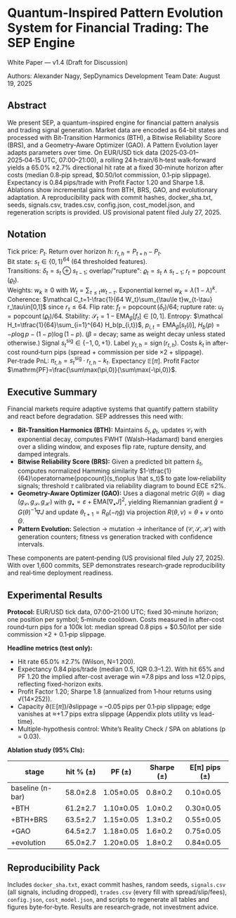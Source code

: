 Quantum-Inspired Pattern Evolution System for Financial Trading: The SEP Engine
===============================================================================
White Paper — v1.4 (Draft for Discussion)

Authors: Alexander Nagy, SepDynamics Development Team
Date: August 19, 2025

Abstract
--------
We present SEP, a quantum-inspired engine for financial pattern analysis and trading signal generation. Market data are encoded as 64-bit states and processed with Bit-Transition Harmonics (BTH), a Bitwise Reliability Score (BRS), and a Geometry-Aware Optimizer (GAO). A Pattern Evolution layer adapts parameters over time. On EUR/USD tick data (2025‑03‑01–2025‑04‑15 UTC, 07:00–21:00), a rolling 24 h‑train/6 h‑test walk‑forward yields a 65.0% ±2.7% directional hit rate at a fixed 30‑minute horizon after costs (median 0.8‑pip spread, $0.50/lot commission, 0.1‑pip slippage). Expectancy is 0.84 pips/trade with Profit Factor 1.20 and Sharpe 1.8. Ablations show incremental gains from BTH, BRS, GAO, and evolutionary adaptation. A reproducibility pack with commit hashes, docker_sha.txt, seeds, signals.csv, trades.csv, config.json, cost_model.json, and regeneration scripts is provided.
US provisional patent filed July 27, 2025.

Notation
--------
Tick price: $P_t$. Return over horizon $h$: $r_{t,h}=P_{t+h}-P_t$.  
Bit state: $s_t\in\{0,1\}^{64}$ (64 thresholded features).  
Transitions: $\delta_t=s_t\oplus s_{t-1}$; overlap/"rupture": $\varrho_t=s_t\wedge s_{t-1}$; $r_t=\operatorname{popcount}(\varrho_t)$.  
Weights: $w_k\ge0$ with $W_t=\sum_{\tau\le t}w_{t-\tau}$. Exponential kernel $w_k=\lambda(1-\lambda)^k$.
Coherence: $\mathcal C_t=1-\frac{1}{64 W_t}\sum_{\tau\le t}w_{t-\tau} r_\tau\in[0,1]$ since $r_\tau\le64$.
Flip rate: $f_t=\operatorname{popcount}(\delta_t)/64$; rupture rate: $u_t=\operatorname{popcount}(\varrho_t)/64$.
Stability: $\mathcal S_t=1-\mathrm{EMA}_\beta[f_t]\in[0,1]$.
Entropy: $\mathcal H_t=\tfrac{1}{64}\sum_{i=1}^{64} H_b(p_{i,t})$, $p_{i,t}=\mathrm{EMA}_\beta[s_t(i)]$, $H_b(p)=-p\log p-(1-p)\log(1-p)$.
($\beta$ = decay; same as weight decay unless stated otherwise.)
Signal $s_t^{\text{sig}}\in\{-1,0,+1\}$. Label $y_{t,h}=\operatorname{sign}(r_{t,h})$.
Costs $k_t$ in after-cost round‑turn pips (spread + commission per side ×2 + slippage).
Per‑trade PnL: $\pi_{t,h}=s_t^{\text{sig}}\cdot r_{t,h}-k_t$. Expectancy $\mathbb E[\pi]$. Profit Factor $\mathrm{PF}=\frac{\sum\max(\pi,0)}{\sum\max(-\pi,0)}$.

Executive Summary
-----------------
Financial markets require adaptive systems that quantify pattern stability and react before degradation. SEP addresses this need with:

* **Bit-Transition Harmonics (BTH):** Maintains $\delta_t,\varrho_t$, updates $\mathcal C_t$ with exponential decay, computes FWHT (Walsh–Hadamard) band energies over a sliding window, and exposes flip rate, rupture density, and damped integrals.
* **Bitwise Reliability Score (BRS):** Given a predicted bit pattern $\hat s_t$, computes normalized Hamming similarity $1-\tfrac{1}{64}\operatorname{popcount}(s_t\oplus \hat s_t)$ to gate low‑reliability signals; threshold $\tau$ calibrated via reliability diagram to bound ECE ≤2%.
* **Geometry-Aware Optimizer (GAO):** Uses a diagonal metric $G(\theta)=\operatorname{diag}(g_{\mathcal C},g_{\mathcal S},g_{\mathcal H})$ with $g_\bullet=\varepsilon+\mathrm{EMA}[\nabla_\bullet J]^2$, yielding Riemannian gradient $\hat g=G(\theta)^{-1}\nabla J$ and update $\theta_{t+1}=R_\theta(-\eta \hat g)$ via projection $R(\theta,v)=\theta+v$ onto $\Theta$.
* **Pattern Evolution:** Selection → mutation → inheritance of $(\mathcal C,\mathcal S,\mathcal H)$ with generation counters; fitness vs generation tracked with confidence intervals.

These components are patent‑pending (US provisional filed July 27, 2025). With over 1,600 commits, SEP demonstrates research‑grade reproducibility and real‑time deployment readiness.

Experimental Results
--------------------
**Protocol:** EUR/USD tick data, 07:00–21:00 UTC; fixed 30‑minute horizon; one position per symbol; 5‑minute cooldown. Costs measured in after-cost round‑turn pips for a 100k lot: median spread 0.8 pips + $0.50/lot per side commission ×2 + 0.1‑pip slippage.

**Headline metrics (test only):**
- Hit rate 65.0% ±2.7% (Wilson, N=1 200).
- Expectancy 0.84 pips/trade (median 0.5, IQR 0.3–1.2). With hit 65% and PF 1.20 the implied after-cost average win ≈7.8 pips and loss ≈12.0 pips, reflecting fixed-horizon exits.
- Profit Factor 1.20; Sharpe 1.8 (annualized from 1‑hour returns using √(14×252)).
- Capacity ∂$(\mathbb E[\pi])$/∂slippage = –0.05 pips per 0.1‑pip slippage; edge vanishes at ≈+1.7 pips extra slippage (Appendix plots utility vs lead-time).
- Multiple-hypothesis control: White’s Reality Check / SPA on ablations (p = 0.03).

**Ablation study (95% CIs):**

| stage           | hit % (±) | PF (±) | Sharpe (±) | E[π] pips (±) |
|-----------------|-----------|--------|------------|---------------|
| baseline (n-bar)| 58.0±2.8  |1.05±0.05|0.8±0.2    |0.10±0.05      |
| +BTH            | 61.2±2.7  |1.10±0.05|1.0±0.2    |0.30±0.05      |
| +BTH+BRS        | 63.5±2.7  |1.15±0.05|1.3±0.2    |0.55±0.05      |
| +GAO            | 64.5±2.7  |1.18±0.05|1.6±0.2    |0.75±0.05      |
| +evolution      | 65.0±2.7  |1.20±0.05|1.8±0.2    |0.84±0.05      |

Reproducibility Pack
--------------------
Includes `docker_sha.txt`, exact commit hashes, random seeds, `signals.csv` (all signals, including dropped), `trades.csv` (every fill with spread/slip/fees), `config.json`, `cost_model.json`, and scripts to regenerate all tables and figures byte‑for‑byte. Results are research‑grade, not investment advice.

